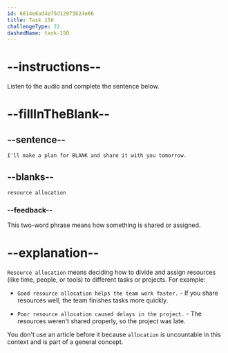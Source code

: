 ```yaml
---
id: 6814e6ad4e75d12973b24e66
title: Task 150
challengeType: 22
dashedName: task-150
---
```


<!-- (Audio) Maria: I'll make a plan for resource allocation and share it with you tomorrow. -->

# --instructions--

Listen to the audio and complete the sentence below.

# --fillInTheBlank--

## --sentence--

`I'll make a plan for BLANK and share it with you tomorrow.`

## --blanks--

`resource allocation`

### --feedback--

This two-word phrase means how something is shared or assigned.

# --explanation--

`Resource allocation` means deciding how to divide and assign resources (like time, people, or tools) to different tasks or projects. For example:

- `Good resource allocation helps the team work faster.` - If you share resources well, the team finishes tasks more quickly.

- `Poor resource allocation caused delays in the project.` - The resources weren't shared properly, so the project was late.

You don't use an article before it because `allocation` is uncountable in this context and is part of a general concept.
